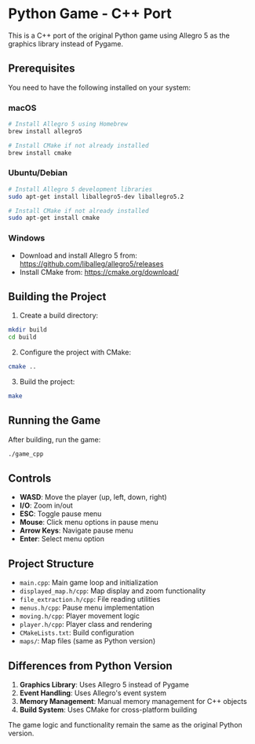 # Python Game - C++ Port

This is a C++ port of the original Python game using Allegro 5 as the graphics library instead of Pygame.

## Prerequisites

You need to have the following installed on your system:

### macOS
```bash
# Install Allegro 5 using Homebrew
brew install allegro5

# Install CMake if not already installed
brew install cmake
```

### Ubuntu/Debian
```bash
# Install Allegro 5 development libraries
sudo apt-get install liballegro5-dev liballegro5.2

# Install CMake if not already installed
sudo apt-get install cmake
```

### Windows
- Download and install Allegro 5 from: https://github.com/liballeg/allegro5/releases
- Install CMake from: https://cmake.org/download/

## Building the Project

1. Create a build directory:
```bash
mkdir build
cd build
```

2. Configure the project with CMake:
```bash
cmake ..
```

3. Build the project:
```bash
make
```

## Running the Game

After building, run the game:
```bash
./game_cpp
```

## Controls

- **WASD**: Move the player (up, left, down, right)
- **I/O**: Zoom in/out
- **ESC**: Toggle pause menu
- **Mouse**: Click menu options in pause menu
- **Arrow Keys**: Navigate pause menu
- **Enter**: Select menu option

## Project Structure

- `main.cpp`: Main game loop and initialization
- `displayed_map.h/cpp`: Map display and zoom functionality
- `file_extraction.h/cpp`: File reading utilities
- `menus.h/cpp`: Pause menu implementation
- `moving.h/cpp`: Player movement logic
- `player.h/cpp`: Player class and rendering
- `CMakeLists.txt`: Build configuration
- `maps/`: Map files (same as Python version)

## Differences from Python Version

1. **Graphics Library**: Uses Allegro 5 instead of Pygame
2. **Event Handling**: Uses Allegro's event system
3. **Memory Management**: Manual memory management for C++ objects
4. **Build System**: Uses CMake for cross-platform building

The game logic and functionality remain the same as the original Python version. 